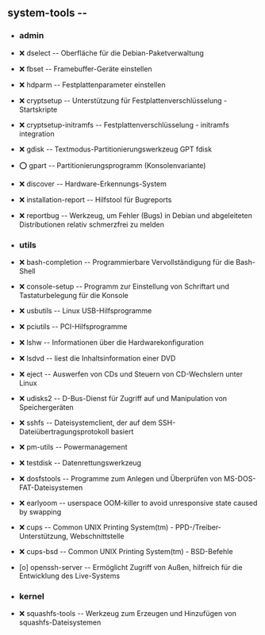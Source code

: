 ##  system-tools  --

- ###  admin

- :x:  dselect  --	Oberfläche für die Debian-Paketverwaltung
- :x:  fbset  --	Framebuffer-Geräte einstellen
- :x:  hdparm  --	Festplattenparameter einstellen
- :x:  cryptsetup  --	Unterstützung für Festplattenverschlüsselung - Startskripte
- :x:  cryptsetup-initramfs  --	Festplattenverschlüsselung - initramfs integration
- :x:  gdisk  --	Textmodus-Partitionierungswerkzeug GPT fdisk
- :o:  gpart  --	Partitionierungsprogramm (Konsolenvariante)
- :x:  discover  --	Hardware-Erkennungs-System

- :x:  installation-report  --	Hilfstool für Bugreports
- :x:  reportbug  --		Werkzeug, um Fehler (Bugs) in Debian und abgeleiteten Distributionen relativ schmerzfrei zu melden

- ###  utils

- :x:  bash-completion  -- Programmierbare Vervollständigung für die Bash-Shell
- :x:  console-setup  -- Programm zur Einstellung von Schriftart und Tastaturbelegung für die Konsole
- :x:  usbutils  --	Linux USB-Hilfsprogramme
- :x:  pciutils  --	PCI-Hilfsprogramme
- :x:  lshw  --		Informationen über die Hardwarekonfiguration
- :x:  lsdvd  --	liest die Inhaltsinformation einer DVD
- :x:  eject  --	Auswerfen von CDs und Steuern von CD-Wechslern unter Linux
- :x:  udisks2  --	D-Bus-Dienst für Zugriff auf und Manipulation von Speichergeräten
- :x:  sshfs  --	Dateisystemclient, der auf dem SSH-Dateiübertragungsprotokoll basiert
- :x:  pm-utils  --	Powermanagement
- :x:  testdisk  --	Datenrettungswerkzeug
- :x:  dosfstools  --	Programme zum Anlegen und Überprüfen von MS-DOS-FAT-Dateisystemen
- :x:  earlyoom  --		userspace OOM-killer to avoid unresponsive state caused by swapping

- :x:  cups  --		Common UNIX Printing System(tm) - PPD-/Treiber-Unterstützung, Webschnittstelle
- :x:  cups-bsd  --	Common UNIX Printing System(tm) - BSD-Befehle

- [o]  openssh-server  -- Ermöglicht Zugriff von Außen, hilfreich für die Entwicklung des Live-Systems


- ###  kernel

- :x:  squashfs-tools  -- Werkzeug zum Erzeugen und Hinzufügen von squashfs-Dateisystemen


